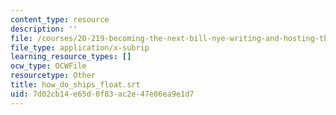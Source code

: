 ```yaml
---
content_type: resource
description: ''
file: /courses/20-219-becoming-the-next-bill-nye-writing-and-hosting-the-educational-show-january-iap-2015/7d02cb14e65d0f83ac2e47e86ea9e1d7_how_do_ships_float.srt
file_type: application/x-subrip
learning_resource_types: []
ocw_type: OCWFile
resourcetype: Other
title: how_do_ships_float.srt
uid: 7d02cb14-e65d-0f83-ac2e-47e86ea9e1d7
---
```


